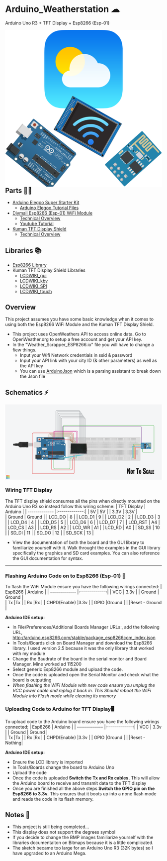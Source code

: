 # Arduino_Weatherstation ☁
Arduino Uno R3 + TFT Display + Esp8266 (Esp-01)

<p> 
  <img align='Right' src="https://github.com/Raziz1/Arduino_WeatherStation/blob/main/images/WeatherStation.png? raw=true">
</p>

## Parts 🔧🔨
* [Arduino Elegoo Super Starter Kit](https://www.amazon.ca/Elegoo-Project-Starter-Tutorial-Arduino/dp/B01D8KOZF4/ref=sr_1_1_sspa?dchild=1&keywords=arduino&qid=1603991079&s=electronics&sr=1-1-spons&psc=1&spLa=ZW5jcnlwdGVkUXVhbGlmaWVyPUEyNTlMVTJPSjZBUklUJmVuY3J5cHRlZElkPUEwNDYwNTY1MVhHMUM4TklJS1NIJmVuY3J5cHRlZEFkSWQ9QTA5MTU0MDIyTlVaRkYwNUZNRFY1JndpZGdldE5hbWU9c3BfYXRmJmFjdGlvbj1jbGlja1JlZGlyZWN0JmRvTm90TG9nQ2xpY2s9dHJ1ZQ==)
  - [Arduino Elegoo Tutorial Files](https://www.elegoo.com/pages/arduino-kits-support-files)
* [Diymall Esp8266 (Esp-01) WiFi Module](https://www.amazon.ca/Diymall%C2%AE-Esp8266-Wireless-Transceiver-Mega2560/dp/B00O34AGSU/ref=sr_1_1?dchild=1&keywords=diymall+esp8266&qid=1603991104&s=electronics&sr=1-1)
  - [Technical Overview](https://nurdspace.nl/ESP8266#Introduction)
  - [Youtube Tutorial](https://www.youtube.com/watch?v=qU76yWHeQuw)
* [Kuman TFT Display Shield](https://www.amazon.ca/Kuman-Arduino-Screen-Tutorials-Mega2560/dp/B075FP83V5/ref=sr_1_10?dchild=1&keywords=TFT+display&qid=1604343441&sr=8-10)
  - [Technical Overview](http://www.lcdwiki.com/3.5inch_Arduino_Display-UNO)

## Libraries 📚
* [Esp8266 Library](https://github.com/sleemanj/ESP8266_Simple)
* Kuman TFT Display Shield Libraries
  - [LCDWIKI_gui](https://github.com/lcdwiki/LCDWIKI_gui)
  - [LCDWIKI_kbv](https://github.com/lcdwiki/LCDWIKI_kbv)
  - [LCDWIKI_SPI](https://github.com/lcdwiki/LCDWIKI_SPI)
  - [LCDWIKI_touch](https://github.com/lcdwiki/LCDWIKI_touch)
  
## Overview
This project assumes you have some basic knowledge when it comes to using both the Esp8266 WiFi Module and the Kuman TFT Display Shield.  
* This project uses OpenWeathers API to access online data. Go to OpenWeather.org to setup a free account and get your API key.
* In the "Weather_Scrapper_ESP8266.io" file you will have to change a fiew things.
  - Input your Wifi Network credentials in ssid & password
  - Input your API link with your city ID (& other parameters) as well as the API key
  - You can use [ArduinoJson](https://arduinojson.org/v5/assistant/) which is a parsing assistant to break down the Json file
  
 ## Schematics ⚡
<p> 
  <img align='Center' src="https://github.com/Raziz1/Arduino_WeatherStation/blob/main/images/Schematic.png? raw=true">
</p>

### Wiring TFT Display 
The TFT display shield consumes all the pins when directly mounted on the Arduino Uno R3 so instead follow this wiring scheme:
| TFT Display   | Arduino      |
| ------------- |:-------------:| 
| 5V            | 5V            | 
| 3.3V          | 3.3V          |   
| Ground        | Ground        | 
| LCD_DO        | 8             | 
| LCD_D1        | 9             | 
| LCD_D2        | 2             | 
| LCD_D3        | 3             | 
| LCD_D4        | 4             |
| LCD_D5        | 5             | 
| LCD_D6        | 6             | 
| LCD_D7        | 7             | 
| LCD_RST       | A4            | 
| LCD_CS        | A3            | 
| LCD_RS        | A2            | 
| LCD_WR        | A1            | 
| LCD_RD        | A0            | 
| SD_SS         | 10            | 
| SD_DI         | 11            | 
| SD_DO         | 12            | 
| SD_SCK        | 13            | 
* View the documentation of both the board and the GUI library to familiarize yourself with it. Walk throught the examples in the GUI library specifically the graphics and SD card examples. You can also reference the GUI documentation for syntax.

___

### Flashing Arduino Code on to Esp8266 (Esp-01) 📶
To flash the WiFi Module ensure you have the following wirings connected:
| Esp8266        | Arduino      |
| ------------- |:-------------:| 
| VCC           | 3.3v          | 
| Ground        | Ground        |   
| Tx            |Tx             | 
| Rx            |Rx             | 
| CHPD(Enable)  |3.3v           | 
| GPIO          |Ground         | 
|               |Reset - Ground | 

**Arduino IDE setup:**
* In File/Preferences/Additional Boards Manager URLs:, add the following URL, http://arduino.esp8266.com/stable/package_esp8266com_index.json
* In Tools/Boards click on Board Manager and download the Esp8266 library. I used version 2.5 because it was the only library that worked with my module
* Change the Baudrate of the board in the serial monitor and Board Manager. Mine worked ad 115200
* Select generic Esp8266 module and upload the code.
* Once the code is uploaded open the Serial Monitor and check what the board is outputting
* *When flashing the WiFi Module with new code ensure you unplug the VCC power cable and replug it back in. This Should reboot the WiFi Module into Flash mode while clearing its memory*

### Uploading Code to Arduino for TFT Display🖥
To upload code to the Arduino board ensure you have the following wirings connected:
| Esp8266        | Arduino      |
| ------------- |:-------------:| 
| VCC           | 3.3v          | 
| Ground        | Ground        |   
| Tx            |Tx             | 
| Rx            |Rx             | 
| CHPD(Enable)  |3.3v           | 
| GPIO          |Ground         | 
|               |Reset - Nothing| 

**Arduino IDE setup:**
* Ensure the LCD library is imported
* In Tools/Boards change the board to Arduino Uno 
* Upload the code
* Once the code is uploaded **Switch the Tx and Rx cables.** This will allow the Arduino board to receive and transmit data to the TFT display
* Once you are finished all the above steps **Switch the GPIO pin on the Esp8266 to 3.3v.** This ensures that it boots up into a none flash mode and reads the code in its flash memory.

## Notes 📝
* This project is still being completed...
* This display does not support the degrees symbol
* If you decide to change the BMP images familiarize yourself with the libraries documentaiton on Bitmaps because it is a little complicated.
* The sketch became too large for an Arduino Uno R3 (32K bytes) so I have upgraded to an Arduino Mega.
